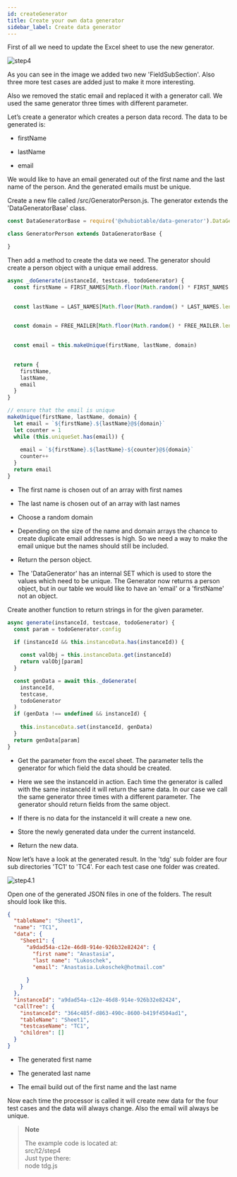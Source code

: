 ```yaml
---
id: createGenerator
title: Create your own data generator
sidebar_label: Create data generator
---
```



First of all we need to update the Excel sheet to use the
new generator.

![step4](/img/tutorials/t2/step4.png)

As you can see in the image we added two new 'FieldSubSection'. Also three more
test cases are added just to make it more interesting.

Also we removed the static email and replaced it with a generator call.
We used the same generator three times with different parameter.

Let’s create a generator which creates a person data record.
The data to be generated is:  

  - firstName

  - lastName

  - email

We would like to have an email generated out of the first name and the last name
of the person. And the generated emails must be unique.

Create a new file called /src/GeneratorPerson.js. The generator
extends the 'DataGeneratorBase' class.

``` js
const DataGeneratorBase = require('@xhubiotable/data-generator').DataGeneratorBase

class GeneratorPerson extends DataGeneratorBase {

}
```

Then add a method to create the data we need. The generator should create a
person object with a unique email address.

``` js
async _doGenerate(instanceId, testcase, todoGenerator) {
  const firstName = FIRST_NAMES[Math.floor(Math.random() * FIRST_NAMES.length)];
                               

  const lastName = LAST_NAMES[Math.floor(Math.random() * LAST_NAMES.length)];
                               

  const domain = FREE_MAILER[Math.floor(Math.random() * FREE_MAILER.length)];
                               

  const email = this.makeUnique(firstName, lastName, domain)
                               

  return {                     
    firstName,
    lastName,
    email
  }
}

// ensure that the email is unique
makeUnique(firstName, lastName, domain) {
  let email = `${firstName}.${lastName}@${domain}`
  let counter = 1
  while (this.uniqueSet.has(email)) {
                              
    email = `${firstName}.${lastName}-${counter}@${domain}`
    counter++
  }
  return email
}
```

  - The first name is chosen out of an array with first names

  - The last name is chosen out of an array with last names

  - Choose a random domain

  - Depending on the size of the name and domain arrays the chance to create
    duplicate email addresses is high. So we need a way to make the email unique
    but the names should still be included.

  - Return the person object.

  - The 'DataGenerator' has an internal SET which is used to store the values which need to be unique.
    The Generator now returns a person object, but in our table we would like to have
    an 'email' or a 'firstName' not an object.

Create another function to return strings in for the given parameter.

``` js
async generate(instanceId, testcase, todoGenerator) {
  const param = todoGenerator.config      

  if (instanceId && this.instanceData.has(instanceId)) {
                                          
    const valObj = this.instanceData.get(instanceId)
    return valObj[param]
  }

  const genData = await this._doGenerate( 
    instanceId,
    testcase,
    todoGenerator
  )
  if (genData !== undefined && instanceId) {
                                          
    this.instanceData.set(instanceId, genData)
  }
  return genData[param]                   
}
```

  - Get the parameter from the excel sheet. The parameter tells the generator
    for which field the data should be created.

  - Here we see the instanceId in action. Each time the generator is called
    with the same instanceId it will return the same data. In our case we call the same
    generator three times with a different parameter. The generator should return fields from the
    same object.

  - If there is no data for the instanceId it will create a new one.

  - Store the newly generated data under the current instanceId.

  - Return the new data.

Now let’s have a look at the generated result.
In the 'tdg' sub folder are four sub directories 'TC1' to 'TC4'.
For each test case one folder was created.

![step4.1](/img/tutorials/t2/step4.1.png)

Open one of the generated JSON files in one of the folders.
The result should look like this.

``` json
{
  "tableName": "Sheet1",
  "name": "TC1",
  "data": {
    "Sheet1": {
      "a9dad54a-c12e-46d8-914e-926b32e82424": {
        "first name": "Anastasia",     
        "last name": "Lukoschek",      
        "email": "Anastasia.Lukoschek@hotmail.com"
                                       
      }
    }
  },
  "instanceId": "a9dad54a-c12e-46d8-914e-926b32e82424",
  "callTree": {
    "instanceId": "364c485f-d863-490c-8600-b419f4504ad1",
    "tableName": "Sheet1",
    "testcaseName": "TC1",
    "children": []
  }
}
```

  - The generated first name

  - The generated last name

  - The email build out of the first name and the last name

Now each time the processor is called it will create new data for the four test cases and the data will always change.
Also the email will always be unique.

> **Note**
> 
> The example code is located at:  
> src/t2/step4  
> Just type there:  
> node tdg.js
